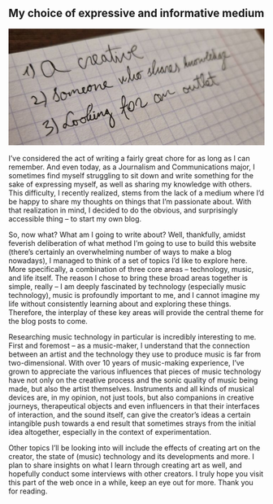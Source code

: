 ## My choice of expressive and informative medium

![Random list on a blank page](/images/post_one.jpg "list")

I’ve considered the act of writing a fairly great chore for as long as I can remember. And even today, as a Journalism and Communications major, I sometimes find myself struggling to sit down and write something for the sake of expressing myself, as well as sharing my knowledge with others. This difficulty, I recently realized, stems from the lack of a medium where I’d be happy to share my thoughts on things that I’m passionate about. With that realization in mind, I decided to do the obvious, and surprisingly accessible thing – to start my own blog. 

So, now what? What am I going to write about? Well, thankfully, amidst feverish deliberation of what method I’m going to use to build this website (there’s certainly an overwhelming number of ways to make a blog nowadays), I managed to think of a set of topics I’d like to explore here. More specifically, a combination of three core areas – technology, music, and life itself. The reason I chose to bring these broad areas together is simple, really – I am deeply fascinated by technology (especially music technology), music is profoundly important to me, and I cannot imagine my life without consistently learning about and exploring these things. Therefore, the interplay of these key areas will provide the central theme for the blog posts to come.

Researching music technology in particular is incredibly interesting to me. First and foremost – as a music-maker, I understand that the connection between an artist and the technology they use to produce music is far from two-dimensional. With over 10 years of music-making experience, I’ve grown to appreciate the various influences that pieces of music technology have not only on the creative process and the sonic quality of music being made, but also the artist themselves. Instruments and all kinds of musical devices are, in my opinion, not just tools, but also companions in creative journeys, therapeutical objects and even influencers in that their interfaces of interaction, and the sound itself, can give the creator’s ideas a certain intangible push towards a end result that sometimes strays from the initial idea altogether, especially in the context of experimentation. 

Other topics I’ll be looking into will include the effects of creating art on the creator, the state of (music) technology and its developments and more. I plan to share insights on what I learn through creating art as well, and hopefully conduct some interviews with other creators. I truly hope you visit this part of the web once in a while, keep an eye out for more. Thank you for reading.

